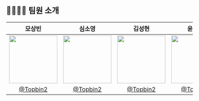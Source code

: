 ## 👨‍👩‍👧‍👦 팀원 소개

|모상빈|심소영|김성현|윤준영|박소영|
|:-:|:-:|:-:|:-:|:-:|
|<img src="https://velog.velcdn.com/images/sangbin2/post/40523b88-00ae-4280-a486-5fdfb9383965/image.png" width=130>|<img src="https://velog.velcdn.com/images/sangbin2/post/40523b88-00ae-4280-a486-5fdfb9383965/image.png" width=130>|<img src="https://velog.velcdn.com/images/sangbin2/post/40523b88-00ae-4280-a486-5fdfb9383965/image.png" width=130>|<img src="https://velog.velcdn.com/images/sangbin2/post/40523b88-00ae-4280-a486-5fdfb9383965/image.png" width=130>|<img src="https://velog.velcdn.com/images/sangbin2/post/40523b88-00ae-4280-a486-5fdfb9383965/image.png" width=130>|
|[@Topbin2](https://github.com/Topbin2)|[@Topbin2](https://github.com/Topbin2)|[@Topbin2](https://github.com/Topbin2)|[@Topbin2](https://github.com/Topbin2)|[@Topbin2](https://github.com/Topbin2)|
